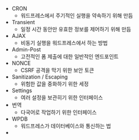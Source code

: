 - CRON
	- 워드프레스에서 주기적인 실행을 약속하기 위해 만듬
- Transient
	- 일정 시간 동안만 유효한 정보를 제어하기 위해 만듬
- AJAX
	- 비동기 실행을 워드프레스에서 하는 방법
- Admin-Post
	- 고전적인 폼 제출에 대한 일반적인 엔드포인트
- NONCE
	- CSRF 공격을 막기 위한 보안 토큰
- Sanitization / Escaping
	- 위험한 값을 중화하기 위한 세정
- Settings
	- 여러 설정을 보관히기 위한 인터페이스
- 번역
	- 다국어로 작업하기 위한 인터페이스
- WPDB
	- 워드프레스가 데이터베이스와 통신하는 법
- 